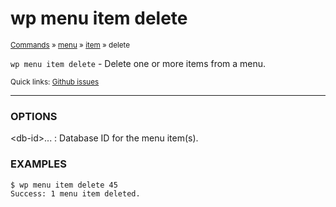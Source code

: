 # wp menu item delete

<small>[Commands](/commands/) &raquo; [menu](/commands/menu/) &raquo; [item](/commands/menu/item/) &raquo; delete</small>

`wp menu item delete` - Delete one or more items from a menu.

<small>Quick links: <a href="https://github.com/wp-cli/wp-cli/issues?q=is%3Aopen+label%3Acommand%3Amenu-item-delete+sort%3Aupdated-desc">Github issues</a></small>

<hr />

### OPTIONS

&lt;db-id&gt;...
: Database ID for the menu item(s).

### EXAMPLES

    $ wp menu item delete 45
    Success: 1 menu item deleted.



